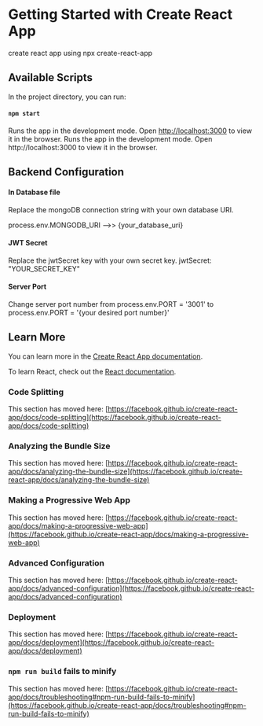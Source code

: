 # Getting Started with Create React App

create react app using npx create-react-app


##  Available Scripts
In the project directory, you can run:

#### `npm start`
Runs the app in the development mode. Open [http://localhost:3000](http://localhost:3000) to view it in the browser.
Runs the app in the development mode. Open http://localhost:3000 to view it in the browser.


## Backend Configuration

#### In Database file
Replace the mongoDB connection string with your own database URI.

process.env.MONGODB_URI -->> {your_database_uri}

#### JWT Secret
Replace  the jwtSecret key with your own secret key.
jwtSecret: "YOUR_SECRET_KEY"


#### Server Port
Change server port number from process.env.PORT = '3001' to process.env.PORT = '{your desired port number}'


## Learn More

You can learn more in the [Create React App documentation](https://facebook.github.io/create-react-app/docs/getting-started).

To learn React, check out the [React documentation](https://reactjs.org/).

### Code Splitting

This section has moved here: [https://facebook.github.io/create-react-app/docs/code-splitting](https://facebook.github.io/create-react-app/docs/code-splitting)

### Analyzing the Bundle Size

This section has moved here: [https://facebook.github.io/create-react-app/docs/analyzing-the-bundle-size](https://facebook.github.io/create-react-app/docs/analyzing-the-bundle-size)

### Making a Progressive Web App

This section has moved here: [https://facebook.github.io/create-react-app/docs/making-a-progressive-web-app](https://facebook.github.io/create-react-app/docs/making-a-progressive-web-app)

### Advanced Configuration

This section has moved here: [https://facebook.github.io/create-react-app/docs/advanced-configuration](https://facebook.github.io/create-react-app/docs/advanced-configuration)

### Deployment

This section has moved here: [https://facebook.github.io/create-react-app/docs/deployment](https://facebook.github.io/create-react-app/docs/deployment)

### `npm run build` fails to minify

This section has moved here: [https://facebook.github.io/create-react-app/docs/troubleshooting#npm-run-build-fails-to-minify](https://facebook.github.io/create-react-app/docs/troubleshooting#npm-run-build-fails-to-minify)
